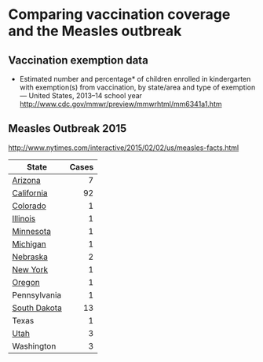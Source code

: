 # Comparing vaccination coverage and the Measles outbreak

## Vaccination exemption data

* Estimated number and percentage* of children enrolled in kindergarten with exemption(s) from vaccination, by state/area and type of exemption — United States, 2013–14 school year http://www.cdc.gov/mmwr/preview/mmwrhtml/mm6341a1.htm

## Measles Outbreak 2015

http://www.nytimes.com/interactive/2015/02/02/us/measles-facts.html

State | Cases
------|-----:
[Arizona](http://www.azdhs.gov/measles/news.php) | 7
[California](http://www.cdph.ca.gov/HealthInfo/discond/Pages/Measles.aspx) | 92
[Colorado](https://www.colorado.gov/pacific/cdphe/measles) | 1
[Illinois](http://www.dph.illinois.gov/news/one-confirmed-case-measles-illinois) | 1
[Minnesota](http://www.health.state.mn.us/divs/idepc/diseases/measles/stats.html) | 1
[Michigan](http://www.michigan.gov/mdch/0,4612,7-132-8347-346164--,00.html) | 1
[Nebraska](http://dhhs.ne.gov/Pages/newsroom_newsreleases_2015_january_measles.aspx) | 2
[New York](https://www.health.ny.gov/press/releases/2015/2015-01-30_measles.htm) | 1
[Oregon](http://public.health.oregon.gov/DiseasesConditions/CommunicableDisease/Pages/fs-measles.aspx) | 1
Pennsylvania | 1
[South Dakota](http://doh.sd.gov/diseases/measles.aspx) | 13
Texas | 1
[Utah](http://udohnews.blogspot.com/2015/01/third-utah-resident-tests-positive-for.html) | 3
Washington | 3
